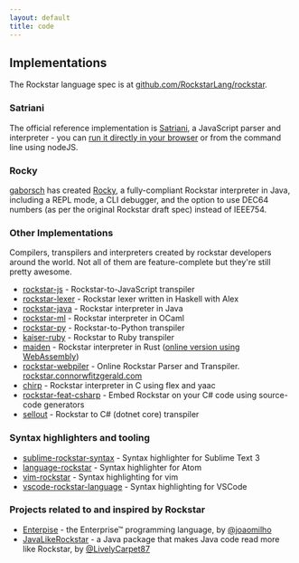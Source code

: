 ```yaml
---
layout: default
title: code
---
```

## Implementations

The Rockstar language spec is at [github.com/RockstarLang/rockstar](https://www.github.com/RockstarLang/rockstar). 

### Satriani 

The official reference implementation is [Satriani](https://github.com/RockstarLang/rockstar/tree/master/satriani), a JavaScript parser and interpreter - you can [run it directly in your browser](online) or from the command line using nodeJS.

### Rocky

[gaborsch](https://github.com/gaborsch) has created [Rocky](https://github.com/gaborsch/rocky), a fully-compliant Rockstar interpreter in Java, including a REPL mode, a CLI debugger, and the option to use DEC64 numbers (as per the original Rockstar draft spec) instead of IEEE754.

### Other Implementations

Compilers, transpilers and interpreters created by rockstar developers around the world. Not all of them are feature-complete but they're still pretty awesome.

* [rockstar-js](https://github.com/wolfgang42/rockstar-js) - Rockstar-to-JavaScript transpiler
* [rockstar-lexer](https://github.com/aitorres/rockstar-lexer) - Rockstar lexer written in Haskell with Alex
* [rockstar-java](https://github.com/nbrevu/rockstar-java) - Rockstar interpreter in Java
* [rockstar-ml](https://github.com/lkwq007/rockstar-ml) - Rockstar interpreter in OCaml
* [rockstar-py](https://github.com/yanorestes/rockstar-py) - Rockstar-to-Python transpiler
* [kaiser-ruby](https://github.com/marcinruszkiewicz/kaiser-ruby) - Rockstar to Ruby transpiler
* [maiden](https://github.com/palfrey/maiden) - Rockstar interpreter in Rust ([online version using WebAssembly](https://palfrey.github.io/maiden/))
* [rockstar-webpiler](https://github.com/cwfitzgerald/rockstar-webpiler) - Online Rockstar Parser and Transpiler. [rockstar.connorwfitzgerald.com](https://rockstar.connorwfitzgerald.com)
* [chirp](https://github.com/Suloch/chirp) - Rockstar interpreter in C using flex and yaac
* [rockstar-feat-csharp](https://github.com/theolivenbaum/rockstar-feat-csharp) - Embed Rockstar on your C# code using source-code generators
* [sellout](https://github.com/davidadsit/sellout) - Rockstar to C# (dotnet core) transpiler

### Syntax highlighters and tooling

* [sublime-rockstar-syntax](https://github.com/paxromana96/sublime-rockstar-syntax) - Syntax highlighter for Sublime Text 3
* [language-rockstar](https://github.com/thestd/language-rockstar) - Syntax highlighter for Atom
* [vim-rockstar](https://github.com/sirosen/vim-rockstar) - Syntax highlighting for vim
* [vscode-rockstar-language](https://github.com/ra100/vscode-rockstar-language) - Syntax highlighting for VSCode

### Projects related to and inspired by Rockstar
* [Enterpise](https://github.com/joaomilho/Enterprise) - the Enterprise™ programming language, by [@joaomilho](https://github.com/joaomilho)
* [JavaLikeRockstar](https://github.com/LivelyCarpet87/JavaLikeRockstar) - a Java package that makes Java code read more like Rockstar, by [@LivelyCarpet87](https://github.com/LivelyCarpet87)

